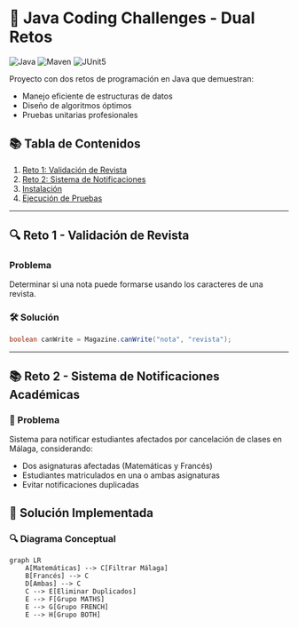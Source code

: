 # 🚀 Java Coding Challenges - Dual Retos

![Java](https://img.shields.io/badge/Java-17%2B-blue)
![Maven](https://img.shields.io/badge/Maven-3.8%2B-orange)
![JUnit5](https://img.shields.io/badge/JUnit-5.13.0_M2-success)

Proyecto con dos retos de programación en Java que demuestran:
- Manejo eficiente de estructuras de datos
- Diseño de algoritmos óptimos
- Pruebas unitarias profesionales

## 📚 Tabla de Contenidos
1. [Reto 1: Validación de Revista](#reto-1---validación-de-revista)
2. [Reto 2: Sistema de Notificaciones](#reto-2---sistema-de-notificaciones)
3. [Instalación](#-instalación)
4. [Ejecución de Pruebas](#-ejecución-de-pruebas)

---

## 🔍 Reto 1 - Validación de Revista
### Problema
Determinar si una nota puede formarse usando los caracteres de una revista.

### 🛠️ Solución
```java
boolean canWrite = Magazine.canWrite("nota", "revista");
```

---

## 📚 Reto 2 - Sistema de Notificaciones Académicas

### 🎯 Problema
Sistema para notificar estudiantes afectados por cancelación de clases en Málaga, considerando:
- Dos asignaturas afectadas (Matemáticas y Francés)
- Estudiantes matriculados en una o ambas asignaturas
- Evitar notificaciones duplicadas

## 🧠 Solución Implementada

### 🔍 Diagrama Conceptual
```mermaid
graph LR
    A[Matemáticas] --> C[Filtrar Málaga]
    B[Francés] --> C
    D[Ambas] --> C
    C --> E[Eliminar Duplicados]
    E --> F[Grupo MATHS]
    E --> G[Grupo FRENCH]
    E --> H[Grupo BOTH]
